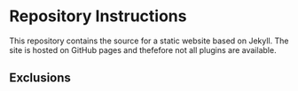 # Repository Instructions
This repository contains the source for a static website based on Jekyll. The site is hosted on GitHub pages and thefefore not all plugins are available.

## Exclusions